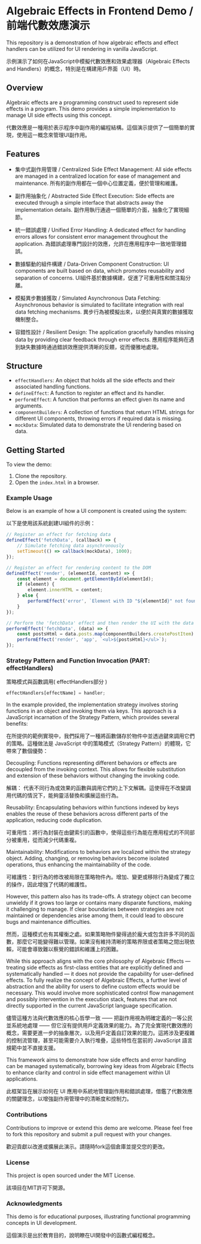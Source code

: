# Algebraic Effects in Frontend Demo / 前端代數效應演示

This repository is a demonstration of how algebraic effects and effect handlers can be utilized for UI rendering in vanilla JavaScript.

示例演示了如何在JavaScript中模擬代數效應和效果處理器（Algebraic Effects and Handlers）的概念，特別是在構建用戶界面（UI）時。


## Overview

Algebraic effects are a programming construct used to represent side effects in a program. This demo provides a simple implementation to manage UI side effects using this concept.

代數效應是一種用於表示程序中副作用的編程結構。這個演示提供了一個簡單的實現，使用這一概念來管理UI副作用。

## Features

- 集中式副作用管理 / Centralized Side Effect Management:
All side effects are managed in a centralized location for ease of management and maintenance.
所有的副作用都在一個中心位置定義，便於管理和維護。

- 副作用抽象化 / Abstracted Side Effect Execution: 
Side effects are executed through a simple interface that abstracts away the implementation details.
副作用執行通過一個簡單的介面，抽象化了實現細節。

- 統一錯誤處理 / Unified Error Handling: 
A dedicated effect for handling errors allows for consistent error management throughout the application.
為錯誤處理專門設計的效應，允許在應用程序中一致地管理錯誤。

- 數據驅動的組件構建 / Data-Driven Component Construction: 
UI components are built based on data, which promotes reusability and separation of concerns.
UI組件基於數據構建，促進了可重用性和關注點分離。

- 模擬異步數據獲取 / Simulated Asynchronous Data Fetching: 
Asynchronous behavior is simulated to facilitate integration with real data fetching mechanisms.
異步行為被模擬出來，以便於與真實的數據獲取機制整合。

- 容錯性設計 / Resilient Design: 
The application gracefully handles missing data by providing clear feedback through error effects.
應用程序能夠在遇到缺失數據時通過錯誤效應提供清晰的反饋，從而優雅地處理。


## Structure

- `effectHandlers`: An object that holds all the side effects and their associated handling functions.
- `defineEffect`: A function to register an effect and its handler.
- `performEffect`: A function that performs an effect given its name and arguments.
- `componentBuilders`: A collection of functions that return HTML strings for different UI components, throwing errors if required data is missing.
- `mockData`: Simulated data to demonstrate the UI rendering based on data.

## Getting Started

To view the demo:
1. Clone the repository.
2. Open the `index.html` in a browser.

### Example Usage

Below is an example of how a UI component is created using the system:

以下是使用該系統創建UI組件的示例：

```javascript
// Register an effect for fetching data
defineEffect('fetchData', (callback) => {
    // Simulate fetching data asynchronously
    setTimeout(() => callback(mockData), 1000);
});

// Register an effect for rendering content to the DOM
defineEffect('render', (elementId, content) => {
    const element = document.getElementById(elementId);
    if (element) {
        element.innerHTML = content;
    } else {
        performEffect('error', `Element with ID "${elementId}" not found.`);
    }
});

// Perform the 'fetchData' effect and then render the UI with the data
performEffect('fetchData', (data) => {
    const postsHtml = data.posts.map(componentBuilders.createPostItem).join('');
    performEffect('render', 'app', `<ul>${postsHtml}</ul>`);
});

```



### Strategy Pattern and Function Invocation (PART: effectHandlers)
策略模式與函數調用( effectHandlers部分 )

```javascript
effectHandlers[effectName] = handler;
```
In the example provided, the implementation strategy involves storing functions in an object and invoking them via keys. This approach is a JavaScript incarnation of the Strategy Pattern, which provides several benefits:

在所提供的範例實現中，我們採用了一種將函數儲存於物件中並透過鍵來調用它們的策略。這種做法是 JavaScript 中的策略模式（Strategy Pattern）的體現，它帶來了數個優勢：

Decoupling: Functions representing different behaviors or effects are decoupled from the invoking context. This allows for flexible substitution and extension of these behaviors without changing the invoking code.

解耦： 代表不同行為或效果的函數與調用它們的上下文解耦。這使得在不改變調用代碼的情況下，能夠靈活替換和擴展這些行為。

Reusability: Encapsulating behaviors within functions indexed by keys enables the reuse of these behaviors across different parts of the application, reducing code duplication.

可重用性：將行為封裝在由鍵索引的函數中，使得這些行為能在應用程式的不同部分被重用，從而減少代碼重複。

Maintainability: Modifications to behaviors are localized within the strategy object. Adding, changing, or removing behaviors become isolated operations, thus enhancing the maintainability of the code.

可維護性：對行為的修改被局限在策略物件內。增加、變更或移除行為變成了獨立的操作，因此增強了代碼的維護性。

However, this pattern also has its trade-offs. A strategy object can become unwieldy if it grows too large or contains many disparate functions, making it challenging to manage. If clear boundaries between strategies are not maintained or dependencies arise among them, it could lead to obscure bugs and maintenance difficulties.

然而，這種模式也有其權衡之處。如果策略物件變得過於龐大或包含許多不同的函數，那麼它可能變得難以管理。如果沒有維持清晰的策略界限或者策略之間出現依賴，可能會導致難以察覺的錯誤和維護上的困難。

While this approach aligns with the core philosophy of Algebraic Effects — treating side effects as first-class entities that are explicitly defined and systematically handled — it does not provide the capability for user-defined effects. To fully realize the concept of Algebraic Effects, a further level of abstraction and the ability for users to define custom effects would be necessary. This would involve more sophisticated control flow management and possibly intervention in the execution stack, features that are not directly supported in the current JavaScript language specification.

儘管這種方法與代數效應的核心哲學一致 —— 把副作用視為明確定義的一等公民並系統地處理 —— 但它沒有提供用戶定義效果的能力。為了完全實現代數效應的概念，需要更進一步的抽象層次，以及用戶定義自訂效果的能力。這將涉及更複雜的控制流管理，甚至可能需要介入執行堆疊，這些特性在當前的 JavaScript 語言規範中並不直接支援。

This framework aims to demonstrate how side effects and error handling can be managed systematically, borrowing key ideas from Algebraic Effects to enhance clarity and control in side effect management within UI applications.

此框架旨在展示如何在 UI 應用中系統地管理副作用和錯誤處理，借鑑了代數效應的關鍵理念，以增強副作用管理中的清晰度和控制力。




### Contributions

Contributions to improve or extend this demo are welcome. Please feel free to fork this repository and submit a pull request with your changes.

歡迎貢獻以改進或擴展此演示。請隨時fork這個倉庫並提交您的更改。

### License 

This project is open sourced under the MIT License.

該項目在MIT許可下開源。

### Acknowledgments 
This demo is for educational purposes, illustrating functional programming concepts in UI development.

這個演示是出於教育目的，說明瞭在UI開發中的函數式編程概念。



